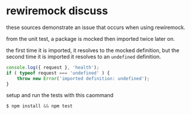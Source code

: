 rewiremock discuss
==================

these sources demonstrate an issue that occurs when using rewiremock.

from the unit test, a package is mocked then imported twice later on.

the first time it is imported, it resolves to the mocked definition, but the second time it is imported it resolves to an `undefined` definition.

``` javascript
console.log({ request }, 'health');
if ( typeof request === 'undefined' ) {
    throw new Error('imported definition: undefined');
}
```

setup and run the tests with this caommand
``` javascript
$ npm install && npm test
```
